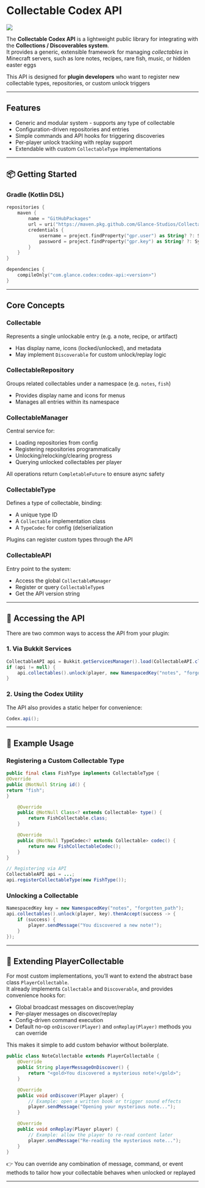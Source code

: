 # Collectable Codex API

[![](https://img.shields.io/badge/version-1.0.1-blue.svg)](https://github.com/Glance-Studios/CollectableCodexAPI/releases)

The **Collectable Codex API** is a lightweight public library for integrating with the **Collections / Discoverables system**.  
It provides a generic, extensible framework for managing *collectables* in Minecraft servers, such as lore notes, recipes, rare fish, music, or hidden easter eggs

This API is designed for **plugin developers** who want to register new collectable types, repositories, or custom unlock triggers

---

## Features

- Generic and modular system - supports any type of collectable
- Configuration-driven repositories and entries
- Simple commands and API hooks for triggering discoveries
- Per-player unlock tracking with replay support
- Extendable with custom `CollectableType` implementations

---

## 📦 Getting Started

### Gradle (Kotlin DSL)

```kotlin
repositories {
    maven {
        name = "GitHubPackages"
        url = uri("https://maven.pkg.github.com/Glance-Studios/CollectableCodexAPI")
        credentials {
            username = project.findProperty("gpr.user") as String? ?: System.getenv("GPR_USER")
            password = project.findProperty("gpr.key") as String? ?: System.getenv("GPR_TOKEN")
        }
    }
}

dependencies {
    compileOnly("com.glance.codex:codex-api:<version>")
}
```

---

## Core Concepts

### Collectable
Represents a single unlockable entry (e.g. a note, recipe, or artifact)
- Has display name, icons (locked/unlocked), and metadata
- May implement `Discoverable` for custom unlock/replay logic

### CollectableRepository
Groups related collectables under a namespace (e.g. `notes`, `fish`)
- Provides display name and icons for menus
- Manages all entries within its namespace

### CollectableManager
Central service for:
- Loading repositories from config
- Registering repositories programmatically
- Unlocking/relocking/clearing progress
- Querying unlocked collectables per player

All operations return `CompletableFuture` to ensure async safety

### CollectableType
Defines a type of collectable, binding:
- A unique type ID
- A `Collectable` implementation class
- A `TypeCodec` for config (de)serialization

Plugins can register custom types through the API

### CollectableAPI
Entry point to the system:
- Access the global `CollectableManager`
- Register or query `CollectableType`s
- Get the API version string

---

## 🔌 Accessing the API

There are two common ways to access the API from your plugin:

### 1. Via Bukkit Services

```java
CollectableAPI api = Bukkit.getServicesManager().load(CollectableAPI.class);
if (api != null) {
    api.collectables().unlock(player, new NamespacedKey("notes", "forgotten_path"));
}
```

### 2. Using the Codex Utility

The API also provides a static helper for convenience:

```java
Codex.api();
```

---

## 🔌 Example Usage

### Registering a Custom Collectable Type
```java
public final class FishType implements CollectableType {
@Override
public @NotNull String id() {
return "fish";
}

    @Override
    public @NotNull Class<? extends Collectable> type() {
        return FishCollectable.class;
    }

    @Override
    public @NotNull TypeCodec<? extends Collectable> codec() {
        return new FishCollectableCodec();
    }
}

// Registering via API
CollectableAPI api = ...;
api.registerCollectableType(new FishType());
```

### Unlocking a Collectable
```java
NamespacedKey key = new NamespacedKey("notes", "forgotten_path");
api.collectables().unlock(player, key).thenAccept(success -> {
    if (success) {
        player.sendMessage("You discovered a new note!");
    }
});
```

---

## 🔧 Extending PlayerCollectable

For most custom implementations, you’ll want to extend the abstract base class `PlayerCollectable`.  
It already implements `Collectable` and `Discoverable`, and provides convenience hooks for:

- Global broadcast messages on discover/replay
- Per-player messages on discover/replay
- Config-driven command execution
- Default no-op `onDiscover(Player)` and `onReplay(Player)` methods you can override

This makes it simple to add custom behavior without boilerplate.

```java
public class NoteCollectable extends PlayerCollectable {
    @Override
    public String playerMessageOnDiscover() {
        return "<gold>You discovered a mysterious note!</gold>";
    }

    @Override
    public void onDiscover(Player player) {
        // Example: open a written book or trigger sound effects
        player.sendMessage("Opening your mysterious note...");
    }

    @Override
    public void onReplay(Player player) {
        // Example: allow the player to re-read content later
        player.sendMessage("Re-reading the mysterious note...");
    }
}
```

👉 You can override any combination of message, command, or event methods to tailor how your collectable behaves when unlocked or replayed

---
